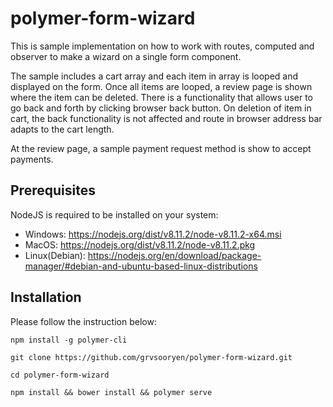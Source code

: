 # polymer-form-wizard
This is sample implementation on how to work with routes, computed and observer to make a wizard on a single form component. 

The sample includes a cart array and each item in array is looped and displayed on the form. Once all items are looped, a review page is shown where the item can be deleted. There is a functionality that allows user to go back and forth by clicking browser back button. On deletion of item in cart, the back functionality is not affected and route in browser address bar adapts to the cart length.

At the review page, a sample payment request method is show to accept payments.

## Prerequisites
NodeJS is required to be installed on your system:
- Windows: https://nodejs.org/dist/v8.11.2/node-v8.11.2-x64.msi
- MacOS: https://nodejs.org/dist/v8.11.2/node-v8.11.2.pkg
- Linux(Debian): https://nodejs.org/en/download/package-manager/#debian-and-ubuntu-based-linux-distributions

## Installation
Please follow the instruction below:
```
npm install -g polymer-cli
```
```
git clone https://github.com/grvsooryen/polymer-form-wizard.git
```
```
cd polymer-form-wizard
```
```
npm install && bower install && polymer serve
```